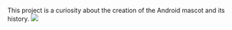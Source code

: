 This project is a curiosity about the creation of the Android mascot and its history. <img src="/imagens/android.png">
